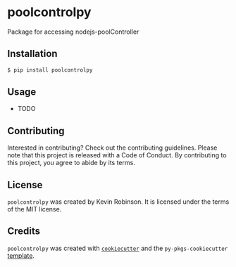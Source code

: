 # poolcontrolpy

Package for accessing nodejs-poolController

## Installation

```bash
$ pip install poolcontrolpy
```

## Usage

- TODO

## Contributing

Interested in contributing? Check out the contributing guidelines. Please note that this project is released with a Code of Conduct. By contributing to this project, you agree to abide by its terms.

## License

`poolcontrolpy` was created by Kevin Robinson. It is licensed under the terms of the MIT license.

## Credits

`poolcontrolpy` was created with [`cookiecutter`](https://cookiecutter.readthedocs.io/en/latest/) and the `py-pkgs-cookiecutter` [template](https://github.com/py-pkgs/py-pkgs-cookiecutter).
